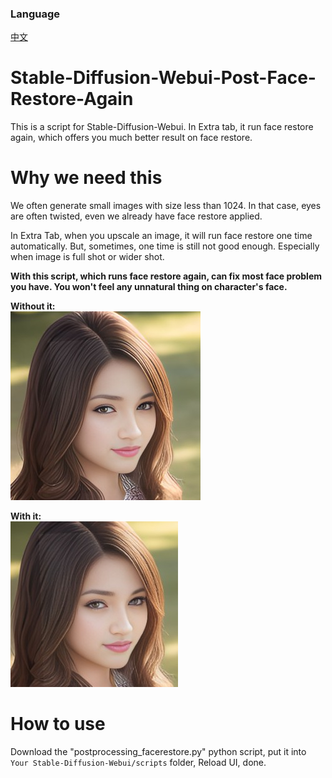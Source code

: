 ### Language
[中文](README.cn.md)

# Stable-Diffusion-Webui-Post-Face-Restore-Again
This is a script for Stable-Diffusion-Webui. In Extra tab, it run face restore again, which offers you much better result on face restore.

# Why we need this
We often generate small images with size less than 1024. In that case, eyes are often twisted, even we already have face restore applied.

In Extra Tab, when you upscale an image, it will run face restore one time automatically. But, sometimes, one time is still not good enough.
Especially when image is full shot or wider shot.

**With this script, which runs face restore again, can fix most face problem you have. You won't feel any unnatural thing on character's face.**  

**Without it:**  
![](img/without.jpg)  

**With it:**  
![](img/with.jpg)  


# How to use
Download the "postprocessing_facerestore.py" python script, put it into `Your Stable-Diffusion-Webui/scripts` folder, Reload UI, done.



